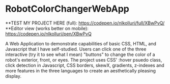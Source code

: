 # RobotColorChangerWebApp
**TEST MY PROJECT HERE (full): https://codepen.io/nlkolluri/full/XBwPvQ/
**Editor view (works better on mobile): https://codepen.io/nlkolluri/pen/XBwPvQ

A Web Application to demonstrate capabilities of basic CSS, HTML, and Javascript that I have self-studied. Users can click one of the three interactive (try it to see what I mean) "buttons" to change the color of a robot's exterior, front, or eyes. The project uses CSS' :hover psuedo class, click detection in Javascript, CSS borders, skewX, gradients, z-indexes and more features in the three languages to create an aesthetically pleasing display.
